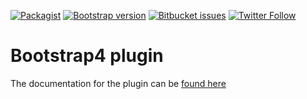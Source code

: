 [![Packagist](https://img.shields.io/packagist/v/lilhermit/cakephp-plugin-bootstrap4.svg?style=flat-square)](https://packagist.org/packages/lilhermit/cakephp-plugin-bootstrap4) [![Bootstrap version](https://img.shields.io/badge/Bootstrap%20version-4.0.0--alpha6-brightgreen.svg?style=flat-square)](https://v4-alpha.getbootstrap.com/) [![Bitbucket issues](https://img.shields.io/bitbucket/issues/lilhermit/cakephp-plugins-bootstrap4.svg?style=flat-square)](https://bitbucket.org/lilHermit/cakephp-plugins-bootstrap4/issues?status=new&status=open)  [![Twitter Follow](https://img.shields.io/twitter/follow/lilh3rmit.svg?style=social&label=Follow)](https://twitter.com/lilH3rmit)

# Bootstrap4 plugin

The documentation for the plugin can be [found here](https://projects.lilhermit.co.uk/cakephp-plugins-bootstrap4)